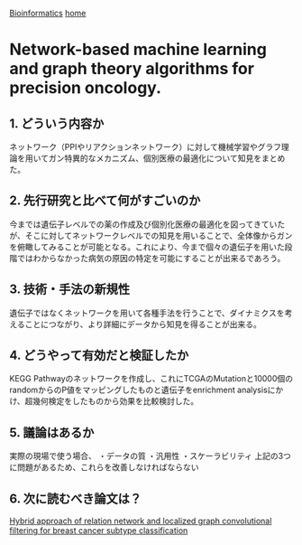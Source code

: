 [Bioinformatics](http://inoue0426.me/Bioinformatics)   [home](http://inoue0426.me/)

# Network-based machine learning and graph theory algorithms for precision oncology.

## 1. どういう内容か
ネットワーク（PPIやリアクションネットワーク）に対して機械学習やグラフ理論を用いてガン特異的なメカニズム、個別医療の最適化について知見をまとめた。

## 2.  先行研究と比べて何がすごいのか
今までは遺伝子レベルでの薬の作成及び個別化医療の最適化を図ってきていたが、そこに対してネットワークレベルでの知見を用いることで、全体像からガンを俯瞰してみることが可能となる。これにより、今まで個々の遺伝子を用いた段階ではわからなかった病気の原因の特定を可能にすることが出来るであろう。

## 3. 技術・手法の新規性
遺伝子ではなくネットワークを用いて各種手法を行うことで、ダイナミクスを考えることにつながり、より詳細にデータから知見を得ることが出来る。

## 4. どうやって有効だと検証したか
KEGG Pathwayのネットワークを作成し、これにTCGAのMutationと10000個のrandomからのP値をマッピングしたものと遺伝子をenrichment analysisにかけ、超幾何検定をしたものから効果を比較検討した。

## 5. 議論はあるか
実際の現場で使う場合、
・データの質
・汎用性
・スケーラビリティ
上記の3つに問題があるため、これらを改善しなければならない

## 6. 次に読むべき論文は？
[Hybrid approach of relation network and localized graph convolutional filtering for breast cancer subtype classification](https://arxiv.org/abs/1711.05859)